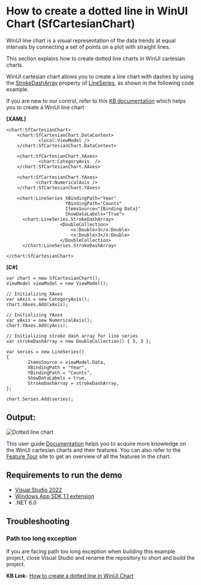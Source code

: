 # How to create a dotted line in WinUI Chart (SfCartesianChart)

WinUI line chart is a visual representation of the data trends at equal intervals by connecting a set of points on a plot with straight lines. 

This section explains how to create dotted line charts in WinUI cartesian charts.

WinUI cartesian chart allows you to create a line chart with dashes by using the [StrokeDashArray](https://help.syncfusion.com/cr/winui/Syncfusion.UI.Xaml.Charts.LineSeries.html#Syncfusion_UI_Xaml_Charts_LineSeries_StrokeDashArray) property of [LineSeries](https://help.syncfusion.com/cr/winui/Syncfusion.UI.Xaml.Charts.LineSeries.html), as shown in the following code example.

If you are new to our control, refer to this [KB documentation](https://www.syncfusion.com/kb/13540/how-to-create-a-winui-line-chart-sfcartesianchart) which helps you to create a WinUI line chart.


**[XAML]**
```
<chart:SfCartesianChart>
    <chart:SfCartesianChart.DataContext>
            <local:ViewModel />
    </chart:SfCartesianChart.DataContext>

    <chart:SfCartesianChart.XAxes>
            <chart:CategoryAxis  />
    </chart:SfCartesianChart.XAxes>

    <chart:SfCartesianChart.YAxes>
           <chart:NumericalAxis />
    </chart:SfCartesianChart.YAxes>

    <chart:LineSeries XBindingPath="Year"
                      YBindingPath="Counts"
                      ItemsSource="{Binding Data}"
                      ShowDataLabels="True">
      <chart:LineSeries.StrokeDashArray>
                    <DoubleCollection>
                        <x:Double>3</x:Double>
                        <x:Double>3</x:Double>
                    </DoubleCollection>
      </chart:LineSeries.StrokeDashArray>

</chart:SfCartesianChart>

```
**[C#]**
```
var chart = new SfCartesianChart();
ViewModel viewModel = new ViewModel();

// Initializing XAxes
var xAxis = new CategoryAxis();
chart.XAxes.Add(xAxis);

// Initializing YAxes
var yAxis = new NumericalAxis();
chart.YAxes.Add(yAxis);

// Initializing stroke dash array for line series
var strokeDashArray = new DoubleCollection() { 3, 3 };

var series = new LineSeries()
{
        ItemsSource = viewModel.Data,
        XBindingPath = "Year",
        YBindingPath = "Counts",
        ShowDataLabels = true,
        StrokeDashArray = strokeDashArray,
};

chart.Series.Add(series);

```
## Output:
![Dotted line chart](https://user-images.githubusercontent.com/61832185/202086362-e424eee5-eaa0-4cd6-b5b4-d8361378833b.png)

This user guide [Documentation](https://help.syncfusion.com/winui/cartesian-charts/getting-started) helps you to acquire more knowledge on the WinUI cartesian charts and their features. You can also refer to the [Feature Tour](https://www.syncfusion.com/winui-controls/charts) site to get an overview of all the features in the chart.

## <a name="requirements-to-run-the-demo"></a>Requirements to run the demo ##

* [Visual Studio 2022](https://visualstudio.microsoft.com/downloads/)
* [Windows App SDK 1.1 extension](https://learn.microsoft.com/en-us/windows/apps/windows-app-sdk/stable-channel#version-11)
* .NET 6.0

## <a name="troubleshooting"></a>Troubleshooting ##
### Path too long exception
If you are facing path too long exception when building this example project, close Visual Studio and rename the repository to short and build the project.

**KB Link**- [How to create a dotted line in WinUI Chart](https://support.syncfusion.com/kb/article/12251/how-to-create-a-dotted-line-in-winui-chart-sfcartesianchart)
